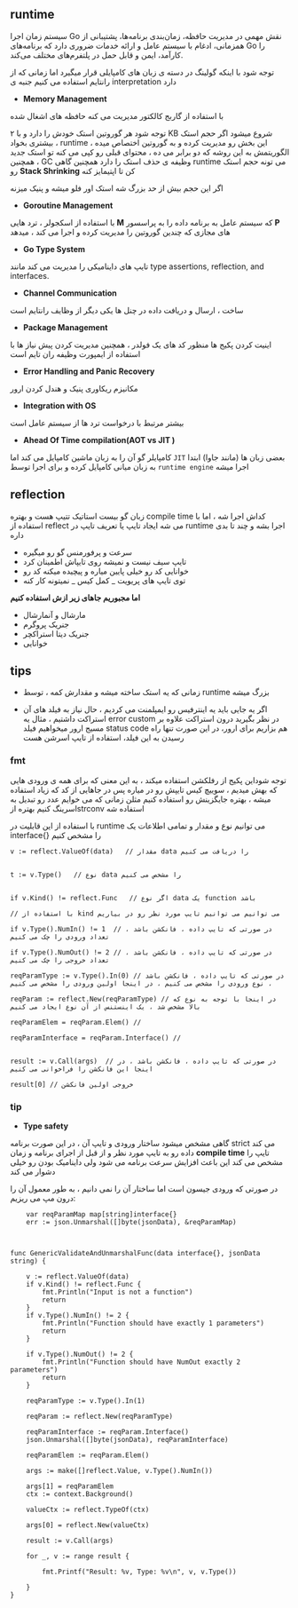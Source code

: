 
## runtime

سیستم زمان اجرا Go نقش مهمی در مدیریت حافظه، زمان‌بندی برنامه‌ها، پشتیبانی از همزمانی، ادغام با سیستم عامل و ارائه خدمات ضروری دارد که برنامه‌های Go را کارآمد، ایمن و قابل حمل در پلتفرم‌های مختلف می‌کند. 

توجه شود با اینکه گولینگ در دسته ی زبان های کامپایلی قرار میگیرد اما زمانی که از رانتایم استفاده می کنیم جنبه ی interpretation دارد
 
- **Memory Management**

با استفاده از گاربج کالکتور مدیریت می کنه حافظه های اشغال شده 

توجه شود هر گوروتین استک خودش را دارد و با ۲ KB شروع میشود اگر حجم استک بیشتری بخواد ، runtime این بخش رو مدیریت کرده و به گوروتین اختصاص میده ، الگوریتمش به این روشه که دو برابر می ده ، محتوای قبلی رو کپی می کنه تو استک جدید ، همچنین GC وظیفه ی حذف استک را دارد همچنین گاهی runtime  می تونه حجم استک رو **Stack Shrinking** کن تا اپتیمایز کنه

اگر این حجم بیش از حد بزرگ شه  استک اور فلو میشه و پنیک میزنه
- **Goroutine Management**

با استفاده از اسکجولر ، ترد هایی **M** که سیستم عامل به برنامه داده را به پراسسور **P** های مجازی که چندین گوروتین را مدیریت کرده و اجرا می کند ، میدهد

- **Go Type System**

تایپ های داینامیکی را مدیریت می کند مانند type assertions, reflection, and interfaces.


- **Channel Communication**

ساخت ، ارسال و دریافت داده در چنل ها یکی دیگر از وظایف رانتایم است

- **Package Management**

اینیت کردن پکیج ها منظور کد های یک فولدر ، همچنین مدیریت کردن پیش نیاز ها با استفاده از ایمپورت  وظیفه ران تایم است

- **Error Handling and Panic Recovery**

مکانیزم ریکاوری پنیک و هندل کردن ارور

- **Integration with OS**

بیشتر مرتبط با درخواست ترد ها از سیستم عامل است

- **Ahead Of Time compilation(AOT  vs JIT )**

 کامپایلر گو آن را به زبان ماشین کامپایل می کند اما `JIT` بعضی زبان ها (مانند جاوا) ابتدا به زبان میانی کامپایل کرده و برای اجرا توسط `runtime engine` اجرا میشه


## reflection

 
زبان گو بیست استاتیک تتیپ هست و بهتره compile time  کداش اجرا شه ، اما با استفاده از reflect می شه ایجاد تایپ یا تعریف تایپ در runtime  اجرا بشه و چند تا بدی داره 

+ سرعت و پرفورمنس گو رو میگیره
+ تایپ سیف نیست و نمیشه روی تایپاش اطمینان کرد
+ خوانایی کد رو خیلی پایین میاره و پیچیده میکنه کد رو
+ توی تایپ های پریویت _ کمل کیس _ نمیتونه کار کنه

**اما مجبوریم جاهای زیر ازش استفاده کنیم**

+ مارشال و آنمارشال
+ جنریک پروگرم
+ جنریک دیتا استراکچر
+ خوانایی





## tips


+ زمانی که یه استک ساخته میشه و مقدارش کمه ، توسط runtime بزرگ میشه

+ اگر یه جایی باید یه اینترفیس رو ایمپلمنت می کردیم ، حال نیاز به فیلد های آن استراکت داشتیم ، مثال یه error custom  در نظر بگیرید
درون استراکت علاوه بر مسیج ارور میخواهیم فیلد status code هم بزاریم برای ارور، در این صورت تنها راه رسیدن به این فیلد، استفاده از تایپ اسرشن 
هست



### fmt

توجه شوداین پکیج از رفلکشن استفاده میکند ، به این معنی که برای همه ی ورودی هایی که بهش میدیم ، سوییچ کیس تایپش رو در میاره پس در جاهایی از کد که زیاد استفاده میشه ، بهتره جایگزینش رو استفاده کنیم
مثلن زمانی که می خوایم عدد رو تبدیل به اسرینگ کنیم بهتره ازstrconv استفاده شه



با استفاده از این قابلیت در runtime  می توانیم نوع و مقدار و تمامی اطلاعات یک interface{}  را مشخص کنیم


    v := reflect.ValueOf(data)   // مقدار data را دریافت می کنیم


    t := v.Type()   // نوع data را مشخص می کنیم


    if v.Kind() != reflect.Func   // اگر نوع data یک function باشد

    // با استفاده از kind می توانیم می توانیم تایپ مورد نظر رو در بیاریم

    if v.Type().NumIn() != 1  // در صورتی که تایپ داده ، فانکشن باشد ، تعداد ورودی را چک می کنیم

    if v.Type().NumOut() != 2 // در صورتی که تایپ داده ، فانکشن باشد ، تعداد خروجی را چک می کنیم

    reqParamType := v.Type().In(0) // در صورتی که تایپ داده ، فانکشن باشد ، نوع ورودی را مشخص می کنیم ، در اینجا اولین ورودی را مشخص می کنیم

    reqParam := reflect.New(reqParamType) // در اینجا با توجه به نوع که بالا مشخص شد ، یک اینستنس از آن نوع ایجاد می کنیم

    reqParamElem = reqParam.Elem() //  

    reqParamInterface = reqParam.Interface() //  


    result := v.Call(args)  // در صورتی که تایپ داده ، فانکشن باشد ، در اینجا این فانکشن را فراخوانی می کنیم

    result[0] // خروجی اولین فانکشن

### tip

+ **Type safety**

گاهی مشخص میشود ساختار ورودی و تایپ آن ، در این صورت  برنامه strict می کند داده رو به تایپ مورد نظر و از قبل از اجرای برنامه و زمان **compile time**  تایپ را مشخص می کند این باعث افزایش سرعت برنامه می شود ولی داینامیک بودن رو خیلی دشوار می کند



در صورتی که ورودی جیسون است اما ساختار آن را نمی دانیم ، به طور معمول آن را درون مپ می ریزیم:


    	var reqParamMap map[string]interface{}
	    err := json.Unmarshal([]byte(jsonData), &reqParamMap)







```


func GenericValidateAndUnmarshalFunc(data interface{}, jsonData string) {

	v := reflect.ValueOf(data)
	if v.Kind() != reflect.Func {
		fmt.Println("Input is not a function")
		return
	}
	if v.Type().NumIn() != 2 {
		fmt.Println("Function should have exactly 1 parameters")
		return
	}

	if v.Type().NumOut() != 2 {
		fmt.Println("Function should have NumOut exactly 2 parameters")
		return
	}

	reqParamType := v.Type().In(1)

	reqParam := reflect.New(reqParamType)

	reqParamInterface := reqParam.Interface()
	json.Unmarshal([]byte(jsonData), reqParamInterface)

	reqParamElem := reqParam.Elem()

	args := make([]reflect.Value, v.Type().NumIn())

	args[1] = reqParamElem
	ctx := context.Background()

	valueCtx := reflect.TypeOf(ctx)

	args[0] = reflect.New(valueCtx)

	result := v.Call(args)

	for _, v := range result {

		fmt.Printf("Result: %v, Type: %v\n", v, v.Type())

	}
}


```
